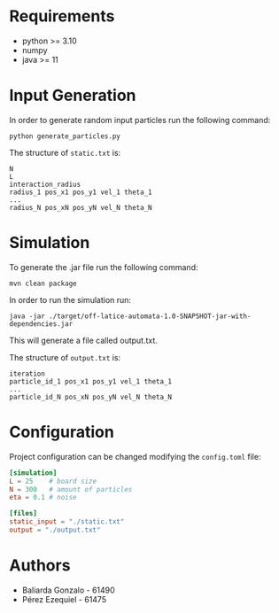 # Requirements

- python >= 3.10
- numpy
- java >= 11

# Input Generation

In order to generate random input particles run the following command:

```shell
python generate_particles.py
```

The structure of `static.txt` is:
```
N
L
interaction_radius
radius_1 pos_x1 pos_y1 vel_1 theta_1
...
radius_N pos_xN pos_yN vel_N theta_N
```

# Simulation

To generate the .jar file run the following command:
```shell  
mvn clean package  
```

In order to run the simulation run:
```shell
java -jar ./target/off-latice-automata-1.0-SNAPSHOT-jar-with-dependencies.jar
```

This will generate a file called output.txt.

The structure of `output.txt` is:
```
iteration
particle_id_1 pos_x1 pos_y1 vel_1 theta_1
...
particle_id_N pos_xN pos_yN vel_N theta_N
```


# Configuration

Project configuration can be changed modifying the `config.toml` file:

```toml
[simulation]
L = 25    # board size
N = 300   # amount of particles
eta = 0.1 # noise

[files]
static_input = "./static.txt"
output = "./output.txt"
```

# Authors

- Baliarda Gonzalo - 61490
- Pérez Ezequiel - 61475
